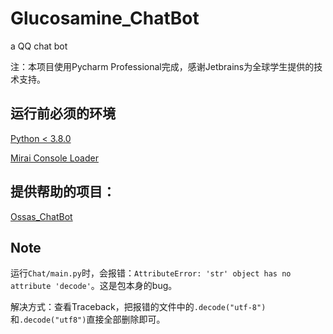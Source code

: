 # Glucosamine_ChatBot

a QQ chat bot

注：本项目使用Pycharm Professional完成，感谢Jetbrains为全球学生提供的技术支持。

## 运行前必须的环境

[Python < 3.8.0](https://www.python.org/downloads/release/python-374/)

[Mirai Console Loader](github.com/iTXTech/mirai-console-loader)

## 提供帮助的项目：

[Ossas_ChatBot](https://github.com/Dimsmary/Ossas_ChatBot)

## Note

运行`Chat/main.py`时，会报错：`AttributeError: 'str' object has no attribute 'decode'`。这是包本身的bug。

解决方式：查看Traceback，把报错的文件中的`.decode("utf-8")`和`.decode("utf8")`直接全部删除即可。
